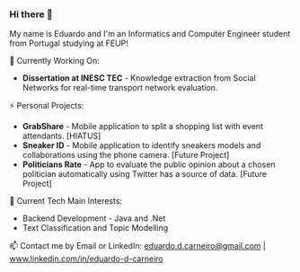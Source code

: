 ### Hi there 👋

My name is Eduardo and I'm an Informatics and Computer Engineer student from Portugal studying at FEUP!

🔭 Currently Working On: <br>
  - **Dissertation at INESC TEC** - Knowledge extraction from Social Networks for real-time transport network evaluation.

⚡ Personal Projects: <br>
  - **GrabShare** - Mobile application to split a shopping list with event attendants. [HIATUS]
  - **Sneaker ID** - Mobile application to identify sneakers models and collaborations using the phone camera. [Future Project]
  - **Politicians Rate** - App to evaluate the public opinion about a chosen politician automatically using Twitter has a source of data. [Future Project]
  
🌱 Current Tech Main Interests: <br>
  - Backend Development - Java and .Net
  - Text Classification and Topic Modelling
  
📫 Contact me by Email or LinkedIn: eduardo.d.carneiro@gmail.com | www.linkedin.com/in/eduardo-d-carneiro
    
<!--
**eduardoCarneiro99/eduardoCarneiro99** is a ✨ _special_ ✨ repository because its `README.md` (this file) appears on your GitHub profile.

Here are some ideas to get you started:
.
- 🌱 I’m currently learning ...
- 👯 I’m looking to collaborate on ...
- 🤔 I’m looking for help with ...
- 💬 Ask me about ...

- 😄 Pronouns: ...
- ⚡ Fun fact: ...
-->
